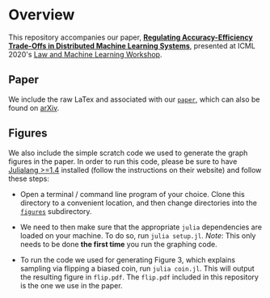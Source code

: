 # Overview

This repository accompanies our paper, [**Regulating Accuracy-Efficiency Trade-Offs in Distributed Machine Learning Systems**](https://arxiv.org/abs/2007.02203), presented at ICML 2020's [Law and Machine Learning Workshop](https://sites.google.com/view/icml-law-and-ml-2020/home).

## Paper
We include the raw LaTex and associated with our [`paper`](https://github.com/pasta41/lml-2020/paper), which can also be found on [arXiv](https://arxiv.org/abs/2007.02203).

## Figures
We also include the simple scratch code we used to generate the graph figures in the paper. In order to run this code, please be sure to have [Julialang >=1.4](https://julialang.org/) installed (follow the instructions on their website) and follow these steps:

* Open a terminal / command line program of your choice. Clone this directory to a convenient location, and then change directories into the [`figures`](https://github.com/pasta41/lml-2020/figures) subdirectory.
* We need to then make sure that the appropriate `julia` dependencies are loaded on your machine. To do so, run `julia setup.jl`. *Note*: This only needs to be done **the first time** you run the graphing code.

* To run the code we used for generating Figure 3, which explains sampling via flipping a biased coin, run `julia coin.jl`. This will output the resulting figure in `flip.pdf`. The `flip.pdf` included in this repository is the one we use in the paper. 


